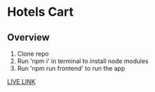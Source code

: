 # Hotels Cart

## Overview

1. Clone repo
2. Run 'npm i' in terminal to install node modules
3. Run 'npm run frontend' to run the app

[LIVE LINK](https://kasjanhinc.github.io/Hotels-Cart/)




